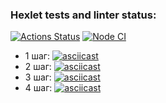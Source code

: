 ### Hexlet tests and linter status:
[![Actions Status](https://github.com/Eserian/frontend-testing-react-project-lvl2/workflows/hexlet-check/badge.svg)](https://github.com/Eserian/frontend-testing-react-project-lvl2/actions)
[![Node CI](https://github.com/Eserian/frontend-testing-react-project-lvl2/actions/workflows/nodejs.yml/badge.svg?branch=main)](https://github.com/Eserian/frontend-testing-react-project-lvl2/actions/workflows/nodejs.yml)


* 1 шаг: [![asciicast](https://asciinema.org/a/MEfVIS1m7SxXQA94HpBQMwFBw.svg)](https://asciinema.org/a/MEfVIS1m7SxXQA94HpBQMwFBw)
* 2 шаг: [![asciicast](https://asciinema.org/a/UDM4xaShrvxBW7Arfjj1TNIFI.svg)](https://asciinema.org/a/UDM4xaShrvxBW7Arfjj1TNIFI)
* 3 шаг: [![asciicast](https://asciinema.org/a/gvUHN2DpjMEdVtRwRb0xhU6vC.svg)](https://asciinema.org/a/gvUHN2DpjMEdVtRwRb0xhU6vC)
* 4 шаг: [![asciicast](https://asciinema.org/a/7hLhXSuN1nT5tl1JDBMurPgex.svg)](https://asciinema.org/a/7hLhXSuN1nT5tl1JDBMurPgex)
